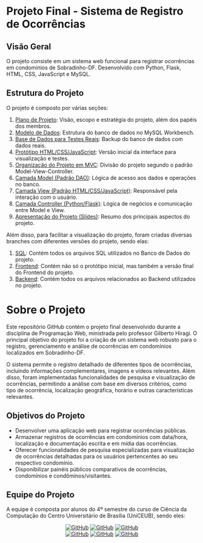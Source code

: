 # Projeto Final - Sistema de Registro de Ocorrências

<!-- Banner da Sobramínios (imagem a ser adicionada em breve) -->

## Visão Geral
O projeto consiste em um sistema web funcional para registrar ocorrências em condomínios de Sobradinho-DF. Desenvolvido com Python, Flask, HTML, CSS, JavaScript e MySQL.


## Estrutura do Projeto
O projeto é composto por várias seções:

1. [Plano de Projeto](): Visão, escopo e estratégia do projeto, além dos papéis dos membros.
2. [Modelo de Dados](): Estrutura do banco de dados no MySQL Workbench.
3. [Base de Dados para Testes Reais](): Backup do banco de dados com dados reais.
4. [Protótipo HTML/CSS/JavaScript](): Versão inicial da interface para visualização e testes.
5. [Organização do Projeto em MVC](): Divisão do projeto segundo o padrão Model-View-Controller.
6. [Camada Model (Padrão DAO)](): Lógica de acesso aos dados e operações no banco.
7. [Camada View (Padrão HTML/CSS/JavaScript)](): Responsável pela interação com o usuário.
8. [Camada Controller (Python/Flask)](): Lógica de negócios e comunicação entre Model e View.
9. [Apresentação do Projeto (Slides)](): Resumo dos principais aspectos do projeto.

Além disso, para facilitar a visualização do projeto, foram criadas diversas branches com diferentes versões do projeto, sendo elas:

1. [SQL](https://github.com/yagoprssantos/Sobraminios/tree/SQL): Contém todos os arquivos SQL utilizados no Banco de Dados do projeto.
2. [Frontend](https://github.com/yagoprssantos/Sobraminios/tree/frontend): Contém não só o protótipo inicial, mas também a versão final do Frontend do projeto.
3. [Backend](https://github.com/yagoprssantos/Sobraminios/tree/backend): Contém todos os arquivos relacionados ao Backend utilizados no projeto.

<!-- Imagem a ser adicionada em breve -->


# Sobre o Projeto

Este repositório GitHub contém o projeto final desenvolvido durante a disciplina de Programação Web, ministrada pelo professor Gilberto Hiragi. O principal objetivo do projeto foi a criação de um sistema web robusto para o registro, gerenciamento e análise de ocorrências em condomínios localizados em Sobradinho-DF.

O sistema permite o registro detalhado de diferentes tipos de ocorrências, incluindo informações complementares, imagens e vídeos relevantes. Além disso, foram implementadas funcionalidades de pesquisa e visualização de ocorrências, permitindo a análise com base em diversos critérios, como tipo de ocorrência, localização geográfica, horário e outras características relevantes.


## Objetivos do Projeto

- Desenvolver uma aplicação web para registrar ocorrências públicas.
- Armazenar registros de ocorrências em condomínios com data/hora, localização e documentação escrita e em mídia das ocorrências.
- Oferecer funcionalidades de pesquisa especializadas para visualização de ocorrências detalhadas para os usuários pertencentes ao seu respectivo condomínio.
- Disponibilizar painéis públicos comparativos de ocorrências, condomínios e condôminos/visitantes.


## Equipe do Projeto

A equipe é composta por alunos do 4º semestre do curso de Ciência da Computação do Centro Universitário de Brasília (UniCEUB), sendo eles:
<div id="profiles" align="center">
  <a href="https://github.com/apenasgabi"><img src="https://img.shields.io/badge/GitHub-apenasgabi-blue?style=flat-squared&logo=github" alt="GitHub"></a>
  <a href="https://github.com/brunnaruass"><img src="https://img.shields.io/badge/GitHub-brunnaruass-blue?style=flat-squared&logo=github" alt="GitHub"></a>
  <a href="https://github.com/GabrielMousinho"><img src="https://img.shields.io/badge/GitHub-gabrielmousinho-blue?style=flat-squared&logo=github" alt="GitHub"></a> <br>
  <a href="https://github.com/Joaopato1"><img src="https://img.shields.io/badge/GitHub-joaopato1-blue?style=flat-squared&logo=github" alt="GitHub"></a>
  <a href="https://github.com/Nathanmrl1"><img src="https://img.shields.io/badge/GitHub-nathanmrl1-blue?style=flat-squared&logo=github" alt="GitHub"></a>
  <a href="https://github.com/yagoprssantos"><img src="https://img.shields.io/badge/GitHub-yagoprssantos-blue?style=flat-squared&logo=github" alt="GitHub"></a>
</div>

